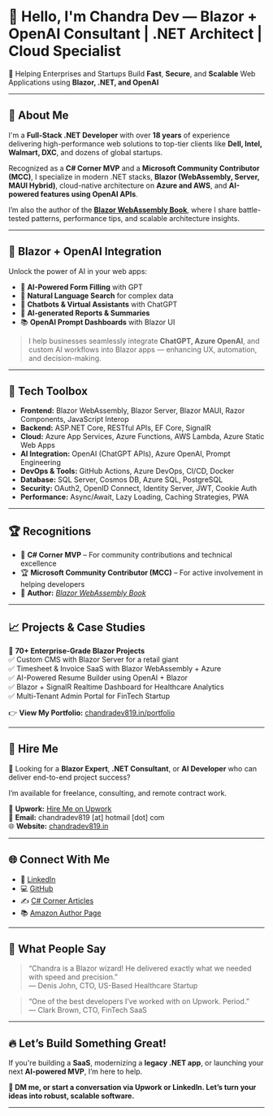 # 👋 Hello, I'm Chandra Dev — Blazor + OpenAI Consultant | .NET Architect | Cloud Specialist

🎯 Helping Enterprises and Startups Build **Fast**, **Secure**, and **Scalable** Web Applications using **Blazor, .NET, and OpenAI**

---

## 🚀 About Me

I'm a **Full-Stack .NET Developer** with over **18 years** of experience delivering high-performance web solutions to top-tier clients like **Dell, Intel, Walmart, DXC**, and dozens of global startups. 

Recognized as a **C# Corner MVP** and a **Microsoft Community Contributor (MCC)**, I specialize in modern .NET stacks, **Blazor (WebAssembly, Server, MAUI Hybrid)**, cloud-native architecture on **Azure and AWS**, and **AI-powered features using OpenAI APIs**.

I’m also the author of the [**Blazor WebAssembly Book**](https://rb.gy/epbotq), where I share battle-tested patterns, performance tips, and scalable architecture insights.

---

## 🧠 Blazor + OpenAI Integration

Unlock the power of AI in your web apps:

- 🧾 **AI-Powered Form Filling** with GPT
- 🧠 **Natural Language Search** for complex data
- 💬 **Chatbots & Virtual Assistants** with ChatGPT
- 📄 **AI-generated Reports & Summaries**
- 📚 **OpenAI Prompt Dashboards** with Blazor UI

> I help businesses seamlessly integrate **ChatGPT, Azure OpenAI**, and custom AI workflows into Blazor apps — enhancing UX, automation, and decision-making.

---

## 🧰 Tech Toolbox

- **Frontend:** Blazor WebAssembly, Blazor Server, Blazor MAUI, Razor Components, JavaScript Interop  
- **Backend:** ASP.NET Core, RESTful APIs, EF Core, SignalR  
- **Cloud:** Azure App Services, Azure Functions, AWS Lambda, Azure Static Web Apps  
- **AI Integration:** OpenAI (ChatGPT APIs), Azure OpenAI, Prompt Engineering  
- **DevOps & Tools:** GitHub Actions, Azure DevOps, CI/CD, Docker  
- **Database:** SQL Server, Cosmos DB, Azure SQL, PostgreSQL  
- **Security:** OAuth2, OpenID Connect, Identity Server, JWT, Cookie Auth  
- **Performance:** Async/Await, Lazy Loading, Caching Strategies, PWA

---

## 🏆 Recognitions

- 🏅 **C# Corner MVP** – For community contributions and technical excellence  
- 🏆 **Microsoft Community Contributor (MCC)** – For active involvement in helping developers  
- 📘 **Author:** [*Blazor WebAssembly Book*](https://a.co/d/01R4OUyk)

---

## 📈 Projects & Case Studies

🧱 **70+ Enterprise-Grade Blazor Projects**  
✅ Custom CMS with Blazor Server for a retail giant  
✅ Timesheet & Invoice SaaS with Blazor WebAssembly + Azure  
✅ AI-Powered Resume Builder using OpenAI + Blazor  
✅ Blazor + SignalR Realtime Dashboard for Healthcare Analytics  
✅ Multi-Tenant Admin Portal for FinTech Startup

👉 **View My Portfolio:** [chandradev819.in/portfolio](https://chandradev819.in/portfolio/)

---

## 💼 Hire Me

📌 Looking for a **Blazor Expert**, **.NET Consultant**, or **AI Developer** who can deliver end-to-end project success?

I’m available for freelance, consulting, and remote contract work.

🔗 **Upwork:** [Hire Me on Upwork](https://www.upwork.com/freelancers/~019c71ba664f7209a2)<br>
📧 **Email:** chandradev819 [at] hotmail [dot] com<br>
🌐 **Website:** [chandradev819.in](https://chandradev819.in)

---

## 🌐 Connect With Me

- 🔗 [LinkedIn](https://www.linkedin.com/in/chandradev819/)
- 💻 [GitHub](https://github.com/Chandradev819)
- ✍️ [C# Corner Articles](https://www.c-sharpcorner.com/members/chandradev)  
- 📚 [Amazon Author Page](https://a.co/d/01R4OUyk)

---

## 💬 What People Say

> “Chandra is a Blazor wizard! He delivered exactly what we needed with speed and precision.”  
> — Denis John, CTO, US-Based Healthcare Startup

> “One of the best developers I’ve worked with on Upwork. Period.”  
> — Clark Brown, CTO, FinTech SaaS

---

## 🔥 Let’s Build Something Great!

If you're building a **SaaS**, modernizing a **legacy .NET app**, or launching your next **AI-powered MVP**, I’m here to help.

**👋 DM me, or start a conversation via Upwork or LinkedIn. Let’s turn your ideas into robust, scalable software.**

---
